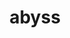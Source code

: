 ---
title: "abyss"
layout: cache
categories: [package, develop]
meta: {"versions": ["2.3.1", "2.3.5"], "compilers": ["gcc@=7.3.1"], "oss": ["amzn2"], "platforms": ["linux"], "targets": ["aarch64", "neoverse_n1", "x86_64_v3"], "stacks": ["aws-ahug", "aws-ahug-aarch64", "root"], "num_specs": 33, "num_specs_by_stack": {"root": 33, "aws-ahug-aarch64": 26, "aws-ahug": 7}}
spec_details: [{"hash": "giivlgsjkbsvv4is26kvydvsp54uwup5", "compiler": "gcc@=7.3.1", "versions": ["2.3.5"], "os": "amzn2", "platform": "linux", "target": "aarch64", "variants": ["build_system=autotools", "maxk=128"], "stacks": ["root", "aws-ahug-aarch64"], "size": "-", "tarball": "https://binaries.spack.io/develop/build_cache/linux-amzn2-aarch64/gcc-7.3.1/abyss-2.3.5/linux-amzn2-aarch64-gcc-7.3.1-abyss-2.3.5-giivlgsjkbsvv4is26kvydvsp54uwup5.spack"}, {"hash": "xaqe7q4okka6ayjaodcrcli7ehkhxg2r", "compiler": "gcc@=7.3.1", "versions": ["2.3.1"], "os": "amzn2", "platform": "linux", "target": "aarch64", "variants": ["build_system=autotools", "maxk=128"], "stacks": ["root", "aws-ahug-aarch64"], "size": "-", "tarball": "https://binaries.spack.io/develop/build_cache/linux-amzn2-aarch64/gcc-7.3.1/abyss-2.3.1/linux-amzn2-aarch64-gcc-7.3.1-abyss-2.3.1-xaqe7q4okka6ayjaodcrcli7ehkhxg2r.spack"}, {"hash": "t4x4v4o7hzgzjavdm4f42pvtwpoz7nwg", "compiler": "gcc@=7.3.1", "versions": ["2.3.5"], "os": "amzn2", "platform": "linux", "target": "aarch64", "variants": ["build_system=autotools", "maxk=128"], "stacks": ["root", "aws-ahug-aarch64"], "size": "-", "tarball": "https://binaries.spack.io/develop/build_cache/linux-amzn2-aarch64/gcc-7.3.1/abyss-2.3.5/linux-amzn2-aarch64-gcc-7.3.1-abyss-2.3.5-t4x4v4o7hzgzjavdm4f42pvtwpoz7nwg.spack"}, {"hash": "woxczx2h3ehsg4so3mvtnxl2wadzifcg", "compiler": "gcc@=7.3.1", "versions": ["2.3.5"], "os": "amzn2", "platform": "linux", "target": "aarch64", "variants": ["build_system=autotools", "maxk=128"], "stacks": ["root", "aws-ahug-aarch64"], "size": "-", "tarball": "https://binaries.spack.io/develop/build_cache/linux-amzn2-aarch64/gcc-7.3.1/abyss-2.3.5/linux-amzn2-aarch64-gcc-7.3.1-abyss-2.3.5-woxczx2h3ehsg4so3mvtnxl2wadzifcg.spack"}, {"hash": "57iiijirkonbeuc34q624bvhvgiuaci4", "compiler": "gcc@=7.3.1", "versions": ["2.3.5"], "os": "amzn2", "platform": "linux", "target": "aarch64", "variants": ["build_system=autotools", "maxk=128"], "stacks": ["root", "aws-ahug-aarch64"], "size": "-", "tarball": "https://binaries.spack.io/develop/build_cache/linux-amzn2-aarch64/gcc-7.3.1/abyss-2.3.5/linux-amzn2-aarch64-gcc-7.3.1-abyss-2.3.5-57iiijirkonbeuc34q624bvhvgiuaci4.spack"}, {"hash": "mknqhuumljthoaua5qulu4kwzufi2v67", "compiler": "gcc@=7.3.1", "versions": ["2.3.1"], "os": "amzn2", "platform": "linux", "target": "aarch64", "variants": ["build_system=autotools", "maxk=128"], "stacks": ["root", "aws-ahug-aarch64"], "size": "-", "tarball": "https://binaries.spack.io/develop/build_cache/linux-amzn2-aarch64/gcc-7.3.1/abyss-2.3.1/linux-amzn2-aarch64-gcc-7.3.1-abyss-2.3.1-mknqhuumljthoaua5qulu4kwzufi2v67.spack"}, {"hash": "2ysxyjzshcdw4sf3gnopgd3mowccnhg2", "compiler": "gcc@=7.3.1", "versions": ["2.3.1"], "os": "amzn2", "platform": "linux", "target": "aarch64", "variants": ["build_system=autotools", "maxk=128"], "stacks": ["root", "aws-ahug-aarch64"], "size": "-", "tarball": "https://binaries.spack.io/develop/build_cache/linux-amzn2-aarch64/gcc-7.3.1/abyss-2.3.1/linux-amzn2-aarch64-gcc-7.3.1-abyss-2.3.1-2ysxyjzshcdw4sf3gnopgd3mowccnhg2.spack"}, {"hash": "q34qhtudnk4uzwqlj6qi33l4s7meaeju", "compiler": "gcc@=7.3.1", "versions": ["2.3.1"], "os": "amzn2", "platform": "linux", "target": "aarch64", "variants": ["build_system=autotools", "maxk=128"], "stacks": ["root", "aws-ahug-aarch64"], "size": "-", "tarball": "https://binaries.spack.io/develop/build_cache/linux-amzn2-aarch64/gcc-7.3.1/abyss-2.3.1/linux-amzn2-aarch64-gcc-7.3.1-abyss-2.3.1-q34qhtudnk4uzwqlj6qi33l4s7meaeju.spack"}, {"hash": "57dkti3uosf54ehpn5dxgy57nsldl2qr", "compiler": "gcc@=7.3.1", "versions": ["2.3.1"], "os": "amzn2", "platform": "linux", "target": "aarch64", "variants": ["build_system=autotools", "maxk=128"], "stacks": ["root", "aws-ahug-aarch64"], "size": "-", "tarball": "https://binaries.spack.io/develop/build_cache/linux-amzn2-aarch64/gcc-7.3.1/abyss-2.3.1/linux-amzn2-aarch64-gcc-7.3.1-abyss-2.3.1-57dkti3uosf54ehpn5dxgy57nsldl2qr.spack"}, {"hash": "x2hdejk5s2h3vvbvdiqplbg74at5x664", "compiler": "gcc@=7.3.1", "versions": ["2.3.1"], "os": "amzn2", "platform": "linux", "target": "aarch64", "variants": ["build_system=autotools", "maxk=128"], "stacks": ["root", "aws-ahug-aarch64"], "size": "-", "tarball": "https://binaries.spack.io/develop/build_cache/linux-amzn2-aarch64/gcc-7.3.1/abyss-2.3.1/linux-amzn2-aarch64-gcc-7.3.1-abyss-2.3.1-x2hdejk5s2h3vvbvdiqplbg74at5x664.spack"}, {"hash": "fq53wgspmcwfgag4w6dibyjnjisdhrti", "compiler": "gcc@=7.3.1", "versions": ["2.3.5"], "os": "amzn2", "platform": "linux", "target": "aarch64", "variants": ["build_system=autotools", "maxk=128"], "stacks": ["root", "aws-ahug-aarch64"], "size": "-", "tarball": "https://binaries.spack.io/develop/build_cache/linux-amzn2-aarch64/gcc-7.3.1/abyss-2.3.5/linux-amzn2-aarch64-gcc-7.3.1-abyss-2.3.5-fq53wgspmcwfgag4w6dibyjnjisdhrti.spack"}, {"hash": "n5lmhzweskf2nwaj3cnwkyu45psbuysj", "compiler": "gcc@=7.3.1", "versions": ["2.3.5"], "os": "amzn2", "platform": "linux", "target": "aarch64", "variants": ["build_system=autotools", "maxk=128"], "stacks": ["root", "aws-ahug-aarch64"], "size": "-", "tarball": "https://binaries.spack.io/develop/build_cache/linux-amzn2-aarch64/gcc-7.3.1/abyss-2.3.5/linux-amzn2-aarch64-gcc-7.3.1-abyss-2.3.5-n5lmhzweskf2nwaj3cnwkyu45psbuysj.spack"}, {"hash": "4tbrvfgbxkfyhfq3pysg5lka7ahajpej", "compiler": "gcc@=7.3.1", "versions": ["2.3.1"], "os": "amzn2", "platform": "linux", "target": "aarch64", "variants": ["build_system=autotools", "maxk=128"], "stacks": ["root", "aws-ahug-aarch64"], "size": "-", "tarball": "https://binaries.spack.io/develop/build_cache/linux-amzn2-aarch64/gcc-7.3.1/abyss-2.3.1/linux-amzn2-aarch64-gcc-7.3.1-abyss-2.3.1-4tbrvfgbxkfyhfq3pysg5lka7ahajpej.spack"}, {"hash": "7d3wpted23jf7nzrlh3uqxkg5bbvewcm", "compiler": "gcc@=7.3.1", "versions": ["2.3.1"], "os": "amzn2", "platform": "linux", "target": "neoverse_n1", "variants": ["build_system=autotools", "maxk=128"], "stacks": ["root", "aws-ahug-aarch64"], "size": "-", "tarball": "https://binaries.spack.io/develop/build_cache/linux-amzn2-neoverse_n1/gcc-7.3.1/abyss-2.3.1/linux-amzn2-neoverse_n1-gcc-7.3.1-abyss-2.3.1-7d3wpted23jf7nzrlh3uqxkg5bbvewcm.spack"}, {"hash": "5qdfrwt2gkvnayj5pynbsecsdw2k6bzz", "compiler": "gcc@=7.3.1", "versions": ["2.3.1"], "os": "amzn2", "platform": "linux", "target": "neoverse_n1", "variants": ["build_system=autotools", "maxk=128"], "stacks": ["root", "aws-ahug-aarch64"], "size": "-", "tarball": "https://binaries.spack.io/develop/build_cache/linux-amzn2-neoverse_n1/gcc-7.3.1/abyss-2.3.1/linux-amzn2-neoverse_n1-gcc-7.3.1-abyss-2.3.1-5qdfrwt2gkvnayj5pynbsecsdw2k6bzz.spack"}, {"hash": "kaqrgio7m5v5mi6iz7aqedq3n65pnk54", "compiler": "gcc@=7.3.1", "versions": ["2.3.1"], "os": "amzn2", "platform": "linux", "target": "neoverse_n1", "variants": ["build_system=autotools", "maxk=128"], "stacks": ["root", "aws-ahug-aarch64"], "size": "-", "tarball": "https://binaries.spack.io/develop/build_cache/linux-amzn2-neoverse_n1/gcc-7.3.1/abyss-2.3.1/linux-amzn2-neoverse_n1-gcc-7.3.1-abyss-2.3.1-kaqrgio7m5v5mi6iz7aqedq3n65pnk54.spack"}, {"hash": "aj53o7o6m2wetau2cj3npg4452x673bo", "compiler": "gcc@=7.3.1", "versions": ["2.3.1"], "os": "amzn2", "platform": "linux", "target": "neoverse_n1", "variants": ["build_system=autotools", "maxk=128"], "stacks": ["root", "aws-ahug-aarch64"], "size": "-", "tarball": "https://binaries.spack.io/develop/build_cache/linux-amzn2-neoverse_n1/gcc-7.3.1/abyss-2.3.1/linux-amzn2-neoverse_n1-gcc-7.3.1-abyss-2.3.1-aj53o7o6m2wetau2cj3npg4452x673bo.spack"}, {"hash": "uvikytte2yabuzk6okzzh36uhwvglbmd", "compiler": "gcc@=7.3.1", "versions": ["2.3.1"], "os": "amzn2", "platform": "linux", "target": "neoverse_n1", "variants": ["build_system=autotools", "maxk=128"], "stacks": ["root", "aws-ahug-aarch64"], "size": "-", "tarball": "https://binaries.spack.io/develop/build_cache/linux-amzn2-neoverse_n1/gcc-7.3.1/abyss-2.3.1/linux-amzn2-neoverse_n1-gcc-7.3.1-abyss-2.3.1-uvikytte2yabuzk6okzzh36uhwvglbmd.spack"}, {"hash": "hdg2flmfcq5uftdhdwdpjw65vjydqyvz", "compiler": "gcc@=7.3.1", "versions": ["2.3.5"], "os": "amzn2", "platform": "linux", "target": "neoverse_n1", "variants": ["build_system=autotools", "maxk=128"], "stacks": ["root", "aws-ahug-aarch64"], "size": "-", "tarball": "https://binaries.spack.io/develop/build_cache/linux-amzn2-neoverse_n1/gcc-7.3.1/abyss-2.3.5/linux-amzn2-neoverse_n1-gcc-7.3.1-abyss-2.3.5-hdg2flmfcq5uftdhdwdpjw65vjydqyvz.spack"}, {"hash": "haffnle5unimdytrvufkqkd73ne7koqv", "compiler": "gcc@=7.3.1", "versions": ["2.3.5"], "os": "amzn2", "platform": "linux", "target": "neoverse_n1", "variants": ["build_system=autotools", "maxk=128"], "stacks": ["root", "aws-ahug-aarch64"], "size": "-", "tarball": "https://binaries.spack.io/develop/build_cache/linux-amzn2-neoverse_n1/gcc-7.3.1/abyss-2.3.5/linux-amzn2-neoverse_n1-gcc-7.3.1-abyss-2.3.5-haffnle5unimdytrvufkqkd73ne7koqv.spack"}, {"hash": "t24s4twju2t23yilpdarxuvxlt6b7f37", "compiler": "gcc@=7.3.1", "versions": ["2.3.5"], "os": "amzn2", "platform": "linux", "target": "neoverse_n1", "variants": ["build_system=autotools", "maxk=128"], "stacks": ["root", "aws-ahug-aarch64"], "size": "-", "tarball": "https://binaries.spack.io/develop/build_cache/linux-amzn2-neoverse_n1/gcc-7.3.1/abyss-2.3.5/linux-amzn2-neoverse_n1-gcc-7.3.1-abyss-2.3.5-t24s4twju2t23yilpdarxuvxlt6b7f37.spack"}, {"hash": "umthebfylymnbvuzqjk7bnzd7ebzxqoq", "compiler": "gcc@=7.3.1", "versions": ["2.3.1"], "os": "amzn2", "platform": "linux", "target": "neoverse_n1", "variants": ["build_system=autotools", "maxk=128"], "stacks": ["root", "aws-ahug-aarch64"], "size": "-", "tarball": "https://binaries.spack.io/develop/build_cache/linux-amzn2-neoverse_n1/gcc-7.3.1/abyss-2.3.1/linux-amzn2-neoverse_n1-gcc-7.3.1-abyss-2.3.1-umthebfylymnbvuzqjk7bnzd7ebzxqoq.spack"}, {"hash": "zljehxnx7jwymoeqjlncpllwwzv4uxwc", "compiler": "gcc@=7.3.1", "versions": ["2.3.1"], "os": "amzn2", "platform": "linux", "target": "neoverse_n1", "variants": ["build_system=autotools", "maxk=128"], "stacks": ["root", "aws-ahug-aarch64"], "size": "-", "tarball": "https://binaries.spack.io/develop/build_cache/linux-amzn2-neoverse_n1/gcc-7.3.1/abyss-2.3.1/linux-amzn2-neoverse_n1-gcc-7.3.1-abyss-2.3.1-zljehxnx7jwymoeqjlncpllwwzv4uxwc.spack"}, {"hash": "kysqpbocwq3gkkjxrkiaikf2j3bv6jub", "compiler": "gcc@=7.3.1", "versions": ["2.3.5"], "os": "amzn2", "platform": "linux", "target": "neoverse_n1", "variants": ["build_system=autotools", "maxk=128"], "stacks": ["root", "aws-ahug-aarch64"], "size": "-", "tarball": "https://binaries.spack.io/develop/build_cache/linux-amzn2-neoverse_n1/gcc-7.3.1/abyss-2.3.5/linux-amzn2-neoverse_n1-gcc-7.3.1-abyss-2.3.5-kysqpbocwq3gkkjxrkiaikf2j3bv6jub.spack"}, {"hash": "lldlwh4h7qj577bwccx3djqotwyvojuv", "compiler": "gcc@=7.3.1", "versions": ["2.3.5"], "os": "amzn2", "platform": "linux", "target": "neoverse_n1", "variants": ["build_system=autotools", "maxk=128"], "stacks": ["root", "aws-ahug-aarch64"], "size": "-", "tarball": "https://binaries.spack.io/develop/build_cache/linux-amzn2-neoverse_n1/gcc-7.3.1/abyss-2.3.5/linux-amzn2-neoverse_n1-gcc-7.3.1-abyss-2.3.5-lldlwh4h7qj577bwccx3djqotwyvojuv.spack"}, {"hash": "hakmoayixoge4mbh53z5ihfxiolwksnf", "compiler": "gcc@=7.3.1", "versions": ["2.3.5"], "os": "amzn2", "platform": "linux", "target": "neoverse_n1", "variants": ["build_system=autotools", "maxk=128"], "stacks": ["root", "aws-ahug-aarch64"], "size": "-", "tarball": "https://binaries.spack.io/develop/build_cache/linux-amzn2-neoverse_n1/gcc-7.3.1/abyss-2.3.5/linux-amzn2-neoverse_n1-gcc-7.3.1-abyss-2.3.5-hakmoayixoge4mbh53z5ihfxiolwksnf.spack"}, {"hash": "bnrck45hfimmaqpx5k7pmt6wzazfag3b", "compiler": "gcc@=7.3.1", "versions": ["2.3.1"], "os": "amzn2", "platform": "linux", "target": "x86_64_v3", "variants": ["build_system=autotools", "maxk=128"], "stacks": ["aws-ahug", "root"], "size": "-", "tarball": "https://binaries.spack.io/develop/build_cache/linux-amzn2-x86_64_v3/gcc-7.3.1/abyss-2.3.1/linux-amzn2-x86_64_v3-gcc-7.3.1-abyss-2.3.1-bnrck45hfimmaqpx5k7pmt6wzazfag3b.spack"}, {"hash": "6b2piozpww5ozrl5uurxlfv6elhlkgpq", "compiler": "gcc@=7.3.1", "versions": ["2.3.5"], "os": "amzn2", "platform": "linux", "target": "x86_64_v3", "variants": ["build_system=autotools", "maxk=128"], "stacks": ["aws-ahug", "root"], "size": "-", "tarball": "https://binaries.spack.io/develop/build_cache/linux-amzn2-x86_64_v3/gcc-7.3.1/abyss-2.3.5/linux-amzn2-x86_64_v3-gcc-7.3.1-abyss-2.3.5-6b2piozpww5ozrl5uurxlfv6elhlkgpq.spack"}, {"hash": "zjbwd2npy5mamsraf7daj2tnajdralvd", "compiler": "gcc@=7.3.1", "versions": ["2.3.5"], "os": "amzn2", "platform": "linux", "target": "x86_64_v3", "variants": ["build_system=autotools", "maxk=128"], "stacks": ["aws-ahug", "root"], "size": "-", "tarball": "https://binaries.spack.io/develop/build_cache/linux-amzn2-x86_64_v3/gcc-7.3.1/abyss-2.3.5/linux-amzn2-x86_64_v3-gcc-7.3.1-abyss-2.3.5-zjbwd2npy5mamsraf7daj2tnajdralvd.spack"}, {"hash": "wlwyfv3yyivxbenqq45v4s7onax2omm7", "compiler": "gcc@=7.3.1", "versions": ["2.3.1"], "os": "amzn2", "platform": "linux", "target": "x86_64_v3", "variants": ["build_system=autotools", "maxk=128"], "stacks": ["aws-ahug", "root"], "size": "-", "tarball": "https://binaries.spack.io/develop/build_cache/linux-amzn2-x86_64_v3/gcc-7.3.1/abyss-2.3.1/linux-amzn2-x86_64_v3-gcc-7.3.1-abyss-2.3.1-wlwyfv3yyivxbenqq45v4s7onax2omm7.spack"}, {"hash": "mjeesa4bcx6rlceunucfnviewlevdjy5", "compiler": "gcc@=7.3.1", "versions": ["2.3.5"], "os": "amzn2", "platform": "linux", "target": "x86_64_v3", "variants": ["build_system=autotools", "maxk=128"], "stacks": ["aws-ahug", "root"], "size": "-", "tarball": "https://binaries.spack.io/develop/build_cache/linux-amzn2-x86_64_v3/gcc-7.3.1/abyss-2.3.5/linux-amzn2-x86_64_v3-gcc-7.3.1-abyss-2.3.5-mjeesa4bcx6rlceunucfnviewlevdjy5.spack"}, {"hash": "gnbcde2uvtleg3hz6cjifurhtgtfy4ln", "compiler": "gcc@=7.3.1", "versions": ["2.3.5"], "os": "amzn2", "platform": "linux", "target": "x86_64_v3", "variants": ["build_system=autotools", "maxk=128"], "stacks": ["aws-ahug", "root"], "size": "-", "tarball": "https://binaries.spack.io/develop/build_cache/linux-amzn2-x86_64_v3/gcc-7.3.1/abyss-2.3.5/linux-amzn2-x86_64_v3-gcc-7.3.1-abyss-2.3.5-gnbcde2uvtleg3hz6cjifurhtgtfy4ln.spack"}, {"hash": "ic26q5t56flylqaixo3hjvbp5q3sku7g", "compiler": "gcc@=7.3.1", "versions": ["2.3.5"], "os": "amzn2", "platform": "linux", "target": "x86_64_v3", "variants": ["build_system=autotools", "maxk=128"], "stacks": ["aws-ahug", "root"], "size": "-", "tarball": "https://binaries.spack.io/develop/build_cache/linux-amzn2-x86_64_v3/gcc-7.3.1/abyss-2.3.5/linux-amzn2-x86_64_v3-gcc-7.3.1-abyss-2.3.5-ic26q5t56flylqaixo3hjvbp5q3sku7g.spack"}]
---